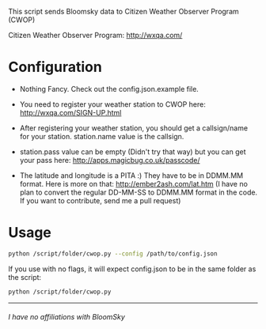 This script sends Bloomsky data to Citizen Weather Observer Program (CWOP)

Citizen Weather Observer Program: http://wxqa.com/

# Configuration
* Nothing Fancy. Check out the config.json.example file. 

* You need to register your weather station to CWOP here: http://wxqa.com/SIGN-UP.html

* After registering your weather station, you should get a callsign/name for your station. station.name value is the callsign. 

* station.pass value can be empty (Didn't try that way) but you can get your pass here: http://apps.magicbug.co.uk/passcode/ 

* The latitude and longitude is a PITA :) They have to be in DDMM.MM format. Here is more on that: http://ember2ash.com/lat.htm (I have no plan to convert the regular DD-MM-SS to DDMM.MM format in the code. If you want to contribute, send me a pull request)

# Usage

```bash
python /script/folder/cwop.py --config /path/to/config.json
```

If you use with no flags, it will expect config.json to be in the same folder as the script:

```bash
python /script/folder/cwop.py
```

---
###### I have no affiliations with BloomSky
